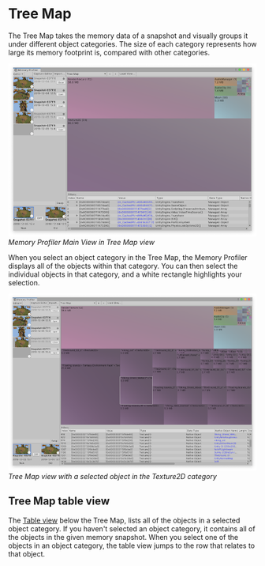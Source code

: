 # Tree Map

The Tree Map takes the memory data of a snapshot and visually groups it under different object categories. The size of each category represents how large its memory footprint is, compared with other categories.

![Tree Map view in the Memory Profiler window](images/tree-map-memory-profiler.png)<br/>*Memory Profiler Main View in Tree Map view*

When you select an object category in the Tree Map, the Memory Profiler displays all of the objects within that category. You can then select the individual objects in that category, and a white rectangle highlights your selection.

![Tree map with selected object](images/tree-map-selected-object.png)<br/> *Tree Map view with a selected object in the Texture2D category*

## Tree Map table view

The [Table view](table-view.md) below the Tree Map, lists all of the objects in a selected object category. If you haven't selected an object category, it contains all of the objects in the given memory snapshot. When you select one of the objects in an object category, the table view jumps to the row that relates to that object.